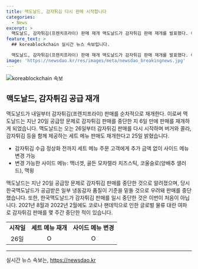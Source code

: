 ```yaml
---
title: 맥도날드, 감자튀김 다시 판매 시작합니다
categories:
  - News
excerpt: >
  맥도날드, 감자튀김(프렌치프라이) 판매 재개 맥도날드가 감자튀김 판매 재개를 발표했다. 이에 따라 감자튀김을 포함한 세트 메뉴 판매도 복원되며, 추가 금액 없이 다른 사이드 메뉴로 변경 가능하게 할 계획이다. 이는 6일간의 감자튀김 판매 중단에 이어 이루어진 조치로, 이번이 처음이 아닌 사태이다. 나아가 맥도날드는 전에도 2021년 8월과 2022년 2월에 코로나로 인한 물류 문제로 감자튀김을 중단한 적이 있다는 점을 감안할 필요가 있다.
feature_text: >
  ## koreablockchain 실시간 뉴스 속보입니다.

  맥도날드, 감자튀김(프렌치프라이) 판매 재개 맥도날드가 감자튀김 판매 재개를 발표했다. 이에 따라 감자튀김을 포함한 세트 메뉴 판매도 복원되며, 추가 금액 없이 다른 사이드 메뉴로 변경 가능하게 할 계획이다. 이는 6일간의 감자튀김 판매 중단에 이어 이루어진 조치로, 이번이 처음이 아닌 사태이다. 나아가 맥도날드는 전에도 2021년 8월과 2022년 2월에 코로나로 인한 물류 문제로 감자튀김을 중단한 적이 있다는 점을 감안할 필요가 있다.
image: 'https://newsdao.kr/res/images/meta/newsdao_breakingnews.jpg'
---
```


<p><img src="https://newsdao.kr/res/images/meta/newsdao_breakingnews.jpg" alt="koreablockchain 속보" /></p>

<h2 data-ke-size="size26">맥도날드, 감자튀김 공급 재개</h2>

<p data-ke-size="size16">맥도날드가 내일부터 감자튀김(프렌치프라이) 판매를 순차적으로 재개한다. 이로써 맥도날드는 지난 20일 공급망 문제로 감자튀김 판매를 중단한 지 6일 만에 판매를 재개하게 되었습니다. 맥도날드는 오는 26일부터 감자튀김 판매를 다시 시작하며 버거와 콜라, 감자튀김 등을 함께 제공하는 세트 메뉴 판매도 재개한다고 25일 밝혔습니다.</p>

<ul>
    <li>감자튀김 수급 정상화 전까지 세트 메뉴 주문 고객에게 추가 금액 없이 사이드 메뉴 변경 가능</li>
    <li>변경 가능한 사이드 메뉴: 맥너겟, 골든 모차렐라 치즈스틱, 코울슬로(양배추 샐러드), 맥윙</li>
</ul>

<p data-ke-size="size16">맥도날드는 지난 20일 공급망 문제로 감자튀김 판매를 중단한 것으로 알려졌으며, 당시 한국맥도날드가 공급받은 일부 냉동감자 품질이 기준을 밑돌 것으로 우려돼 판매를 중단했습니다. 또한, 한국맥도날드가 감자튀김 판매를 일시 중단한 것은 이번이 처음이 아닙니다. 2021년 8월과 2022년 2월에도 코로나 팬데믹으로 인한 글로벌 물류 대란 여파로 감자튀김 판매를 몇 주간 중단한 적이 있습니다.</p>

<table>
  <tr>
    <td style="text-align: center; height: 17px;"><b>시작일</b></td>
    <td style="text-align: center; height: 17px;"><b>세트 메뉴 재개</b></td>
    <td style="text-align: center; height: 17px;"><b>사이드 메뉴 변경</b></td>
  </tr>
  <tr>
    <td style="text-align: center; height: 17px;">26일</td>
    <td style="text-align: center; height: 17px;">O</td>
    <td style="text-align: center; height: 17px;">O</td>
  </tr>
</table>

<hr>
실시간 뉴스 속보는, <a href="https://newsdao.kr" rel="dofollow">https://newsdao.kr</a>


